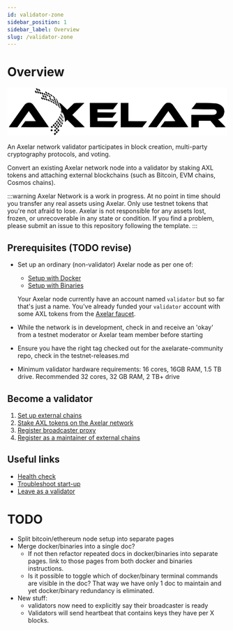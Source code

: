 ```yaml
---
id: validator-zone
sidebar_position: 1
sidebar_label: Overview
slug: /validator-zone
---
```


# Overview

![img](../images/Axelar.png)

An Axelar network validator participates in block creation, multi-party cryptography protocols, and voting.

Convert an existing Axelar network node into a validator by staking AXL tokens and attaching external blockchains (such as Bitcoin, EVM chains, Cosmos chains).

:::warning
Axelar Network is a work in progress. At no point in time should you transfer any real assets using Axelar. Only use testnet tokens that you're not afraid to lose. Axelar is not responsible for any assets lost, frozen, or unrecoverable in any state or condition. If you find a problem, please submit an issue to this repository following the template.
:::

## Prerequisites (TODO revise)

- Set up an ordinary (non-validator) Axelar node as per one of:
    * [Setup with Docker](../setup-docker)
    * [Setup with Binaries](../setup-binaries)

    Your Axelar node currently have an account named `validator` but so far that's just a name.  You've already funded your `validator` account with some AXL tokens from the [Axelar faucet](http://faucet.testnet.axelar.network/).
- While the network is in development, check in and receive an 'okay' from a testnet moderator or Axelar team member before starting
- Ensure you have the right tag checked out for the axelarate-community repo, check in the testnet-releases.md
- Minimum validator hardware requirements: 16 cores, 16GB RAM, 1.5 TB drive. Recommended 32 cores, 32 GB RAM, 2 TB+ drive

## Become a validator

1. [Set up external chains](/validator-zone/external-chains)
2. [Stake AXL tokens on the Axelar network](/validator-zone/stake)
3. [Register broadcaster proxy](/validator-zone/register-proxy)
4. [Register as a maintainer of external chains](/validator-zone/register-chain-maintainer)

## Useful links

* [Health check](/validator-zone/health-check)
* [Troubleshoot start-up](/validator-zone/troubleshoot)
* [Leave as a validator](/validator-zone/leave)
# TODO

* Split bitcoin/ethereum node setup into separate pages
* Merge docker/binaries into a single doc?
    * If not then refactor repeated docs in docker/binaries into separate pages.  link to those pages from both docker and binaries instructions.
    * Is it possible to toggle which of docker/binary terminal commands are visible in the doc?  That way we have only 1 doc to maintain and yet docker/binary redundancy is eliminated.
* New stuff:
    * validators now need to explicitly say their broadcaster is ready
    * Validators will send heartbeat that contains keys they have per X blocks.